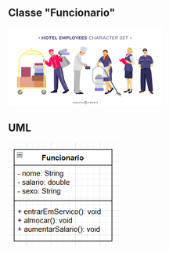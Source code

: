 ## Classe "Funcionario"

![Funcionarios](../Imagens/funcionarios.png)

## UML

![alt text](../ImgsUml/funcionario.png)